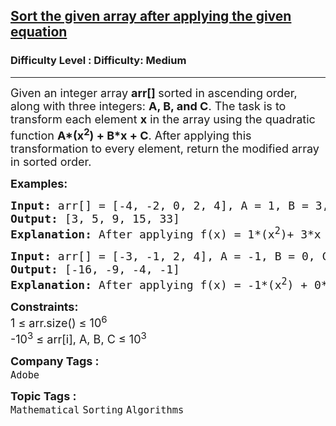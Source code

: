 <h2><a href="https://www.geeksforgeeks.org/problems/sort-the-given-array-after-applying-the-given-equation0304/1?_gl=1*i9ida0*_up*MQ..*_gs*MQ..&gclid=CjwKCAjwravBBhBjEiwAIr30VBUTcnOhcvPPqfB5FZQJtAlNOkO5bg0y3UH-XsGnIPIx9QT5eBs7gBoC3k4QAvD_BwE&gbraid=0AAAAAC9yBkAPMJHyngIUI3hM_TAsUKvmR">Sort the given array after applying the given equation</a></h2><h3>Difficulty Level : Difficulty: Medium</h3><hr><div class="problems_problem_content__Xm_eO"><p><span style="font-size: 18px;">Given an integer array <strong>arr[] </strong>sorted in ascending order, along with three integers: <strong>A, B, and C</strong>. The task is to transform each element <strong>x</strong> in the array using the quadratic function <strong>A*(x<sup>2</sup>) + B*x + C</strong>. After applying this transformation to every element, return the modified array in sorted order.</span></p>
<p><span style="font-size: 18px;"><strong>Examples:</strong></span></p>
<pre><span style="font-size: 18px;"><strong>Input: </strong>arr[] = [-4, -2, 0, 2, 4], A = 1, B = 3, C = 5
<strong>Output:</strong> [3, 5, 9, 15, 33]
<strong>Explanation: </strong>After applying f(x) = 1*(x<sup>2</sup>)+ 3*x + 5 to each x, we get [9, 3, 5, 15, 33]. After sorting this array, the array becomes [3, 5, 9, 15, 33].</span></pre>
<pre><span style="font-size: 18px;"><strong>Input: </strong>arr[] = [-3, -1, 2, 4], A = -1, B = 0, C = 0
<strong>Output:</strong> [-16, -9, -4, -1]
<strong>Explanation: </strong>After applying f(x) = -1*(x<sup>2</sup>) + 0*x + 0 to each x, we get [ -9, -1, -4, -16 ]. After sorting this array, the array becomes  [-16, -9, -4, -1].</span>
</pre>
<p><span style="font-size: 18px;"><strong>Constraints:</strong><br>1 ≤ arr.size() ≤ 10<sup>6</sup><br>-10<sup>3</sup> ≤ arr[i], A, B, C ≤ 10<sup>3</sup></span></p></div><p><span style=font-size:18px><strong>Company Tags : </strong><br><code>Adobe</code>&nbsp;<br><p><span style=font-size:18px><strong>Topic Tags : </strong><br><code>Mathematical</code>&nbsp;<code>Sorting</code>&nbsp;<code>Algorithms</code>&nbsp;